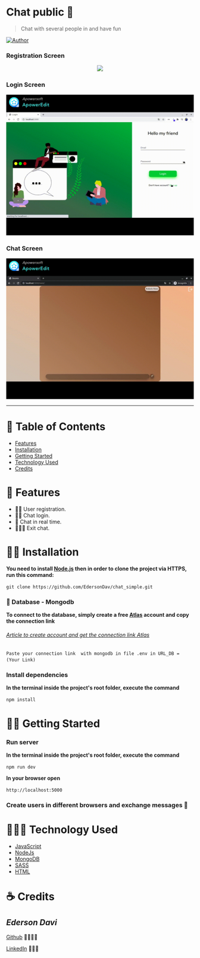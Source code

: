 # Chat public 💬

>Chat with several people in and have fun

[![Author](https://img.shields.io/badge/author-EdersonDav-000000?style=flat-square)](https://github.com/EdersonDav)

### Registration Screen
<p align="center"><img src=".github/register.gif?raw=true"/></p>

### Login Screen
<p align="center"><img src=".github/login.gif?raw=true"/></p>

### Chat Screen
<p align="center"><img src=".github/chat.gif?raw=true"/></p>

---

# :pushpin: Table of Contents

- [Features](#rocket-features)
- [Installation](#-installation)
- [Getting Started](#-getting-started)
- [Technology Used](#-technology-used)
- [Credits](#-credits)

# :rocket: Features

- 👨🏿 User registration.
- 🕺🏿  Chat login.
- 💬 Chat in real time.
- 🏃🏾‍♂️ Exit chat.

# 👷🏿 Installation

**You need to install [Node.js](https://nodejs.org/en/download/) then in order to clone the project via HTTPS, run this command:**

`git clone https://github.com/EdersonDav/chat_simple.git`

### 🍃 Database - Mongodb

**To connect to the database, simply create a free [Atlas](https://www.mongodb.com/cloud/atlas) account and copy the connection link**

###### [Article to create account and get the connection link Atlas](https://medium.com/reprogramabr/conectando-no-banco-de-dados-cloud-mongodb-atlas-bca63399693f)

`Paste your connection link  with mongodb in file .env in URL_DB = (Your Link)`

### Install dependencies

**In the terminal inside the project's root folder, execute the command**

`npm install`

# 🏃🏿 Getting Started

### Run server

**In the terminal inside the project's root folder, execute the command**

`npm run dev`

**In your browser open**

`http://localhost:5000`

### Create users in different browsers and exchange messages 🎉


# 👨🏿‍💻 Technology Used
* [JavaScript](https://developer.mozilla.org/en-US/docs/Web/JavaScript)
* [NodeJs](https://nodejs.org/en/)
* [MongoDB](https://www.mongodb.com/)
* [SASS](https://sass-lang.com/)
* [HTML](https://developer.mozilla.org/en-US/docs/Web/HTML)

# ☕ Credits

## <i>Ederson Davi</i>

[Github](https://github.com/EdersonDav) 👨🏿‍🎓🚀

[LinkedIn](https://www.linkedin.com/in/silvaedersonqueiroz) 👨🏿‍👔

